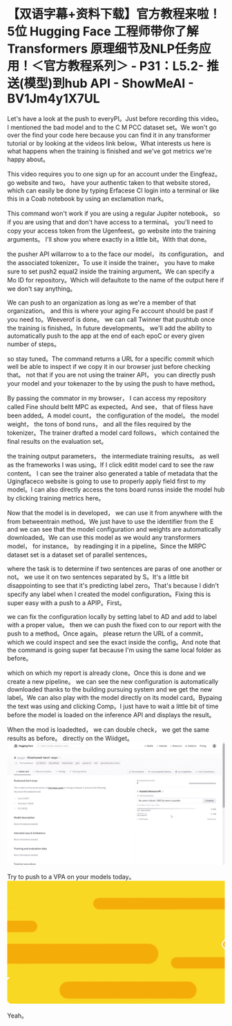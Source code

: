 # 【双语字幕+资料下载】官方教程来啦！5位 Hugging Face 工程师带你了解 Transformers 原理细节及NLP任务应用！＜官方教程系列＞ - P31：L5.2- 推送(模型)到hub API - ShowMeAI - BV1Jm4y1X7UL

Let's have a look at the push to everyPI。Just before recording this video。 I mentioned the bad model and to the C M PCC dataset set。We won't go over the find your code here because you can find it in any transformer tutorial or by looking at the videos link below。What interests us here is what happens when the training is finished and we've got metrics we're happy about。

This video requires you to one sign up for an account under the Eingfeaz。go website and two。 have your authentic taken to that website stored， which can easily be done by typing Erfacese CI login into a terminal or like this in a Coab notebook by using an exclamation mark。

This command won't work if you are using a regular Jupiter notebook。 so if you are using that and don't have access to a terminal。 you'll need to copy your access token from the Ugenfeest。go website into the training arguments。 I'll show you where exactly in a little bit。With that done。

 the pusher API willarrow to a to the face our model， its configuration。 and the associated tokenizer。To use it inside the trainer。 you have to make sure to set push2 equal2 inside the training argument。We can specify a Mo ID for repository。Which will defaultote to the name of the output here if we don't say anything。

We can push to an organization as long as we're a member of that organization。 and this is where your aging Fe account should be past if you need to。Weeverof is done。 we can call Twinner that pushtub once the training is finished。In future developments。 we'll add the ability to automatically push to the app at the end of each epoC or every given number of steps。

 so stay tuned。The command returns a URL for a specific commit which well be able to inspect if we copy it in our browser just before checking that。 not that if you are not using the trainer API， you can directly push your model and your tokenazer to the by using the push to have method。

By passing the commator in my browser， I can access my repository called Fine should beltt MPC as expected。And see， that of filess have been added。A model count， the configuration of the model。 the model weight， the tons of bond runs， and all the files required by the tokenizer。The trainer drafted a model card follows， which contained the final results on the evaluation set。

 the training output parameters， the intermediate training results。 as well as the frameworks I was using。If I click editit model card to see the raw content。 I can see the trainer also generated a table of metadata that the Ugingfaceco website is going to use to properly apply field first to my model。I can also directly access the tons board runss inside the model hub by clicking training metrics here。

Now that the model is in developed， we can use it from anywhere with the from betweentrain method。We just have to use the identifier from the E and we can see that the model configuration and weights are automatically downloaded。We can use this model as we would any transformers model， for instance。 by readinging it in a pipeline。Since the MRPC dataset set is a dataset set of parallel sentences。

 where the task is to determine if two sentences are paras of one another or not。 we use it on two sentences separated by S。It's a little bit disappointing to see that it's predicting label zero。That's because I didn't specify any label when I created the model configuration。Fixing this is super easy with a push to a APIP。First。

 we can fix the configuration locally by setting label to AD and add to label with a proper value。 then we can push the fixed con to our report with the push to a method。Once again。 please return the URL of a commit， which we could inspect and see the exact inside the config。And note that the command is going super fat because I'm using the same local folder as before。

 which on which my report is already clone。Once this is done and we create a new pipeline。 we can see the new configuration is automatically downloaded thanks to the building pursuing system and we get the new label。We can also play with the model directly on its model card。Bypaing the text was using and clicking Comp。I just have to wait a little bit of time before the model is loaded on the inference API and displays the result。

When the mod is loadedted， we can double check， we get the same results as before。 directly on the Wiidget。![](img/6cf4bd9efdb86360f2e26a7c6c7e3239_1.png)

Try to push to a VPA on your models today。![](img/6cf4bd9efdb86360f2e26a7c6c7e3239_3.png)

Yeah。